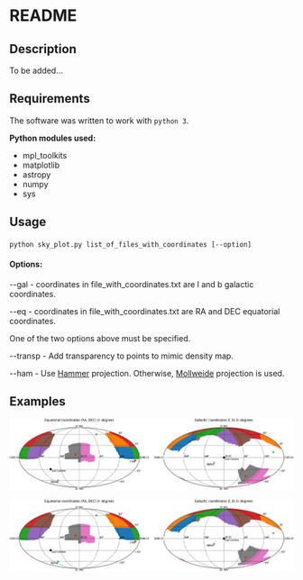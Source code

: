 # README

## Description

To be added...

## Requirements
The software was written to work with `python 3`. 

**Python modules used:**

- mpl_toolkits
- matplotlib
- astropy
- numpy
- sys


## Usage

`python sky_plot.py list_of_files_with_coordinates [--option]`

#### Options:

--gal - coordinates in file_with_coordinates.txt are l and b galactic coordinates. 

--eq  - coordinates in file_with_coordinates.txt are RA and DEC equatorial coordinates.

One of the two options above must be specified.

--transp - Add transparency to points to mimic density map.

--ham - Use [Hammer](https://matplotlib.org/basemap/users/hammer.html) projection. Otherwise, [Mollweide](https://matplotlib.org/basemap/users/moll.html) projection is used.

## Examples

![SDSS example 1](example/sdss_example1.png)

![SDSS example 2](example/sdss_example1.png)